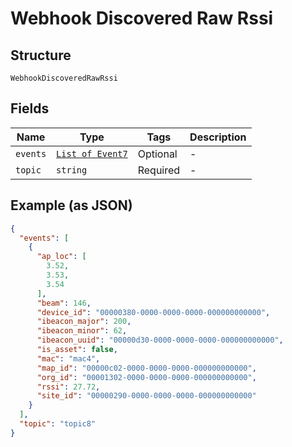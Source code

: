 
# Webhook Discovered Raw Rssi

## Structure

`WebhookDiscoveredRawRssi`

## Fields

| Name | Type | Tags | Description |
|  --- | --- | --- | --- |
| `events` | [`List of Event7`](../../doc/models/event-7.md) | Optional | - |
| `topic` | `string` | Required | - |

## Example (as JSON)

```json
{
  "events": [
    {
      "ap_loc": [
        3.52,
        3.53,
        3.54
      ],
      "beam": 146,
      "device_id": "00000380-0000-0000-0000-000000000000",
      "ibeacon_major": 200,
      "ibeacon_minor": 62,
      "ibeacon_uuid": "00000d30-0000-0000-0000-000000000000",
      "is_asset": false,
      "mac": "mac4",
      "map_id": "00000c02-0000-0000-0000-000000000000",
      "org_id": "00001302-0000-0000-0000-000000000000",
      "rssi": 27.72,
      "site_id": "00000290-0000-0000-0000-000000000000"
    }
  ],
  "topic": "topic8"
}
```

